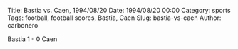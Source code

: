 Title: Bastia vs. Caen, 1994/08/20
Date: 1994/08/20 00:00
Category: sports
Tags: football, football scores, Bastia, Caen
Slug: bastia-vs-caen
Author: carbonero


Bastia 1 - 0 Caen
